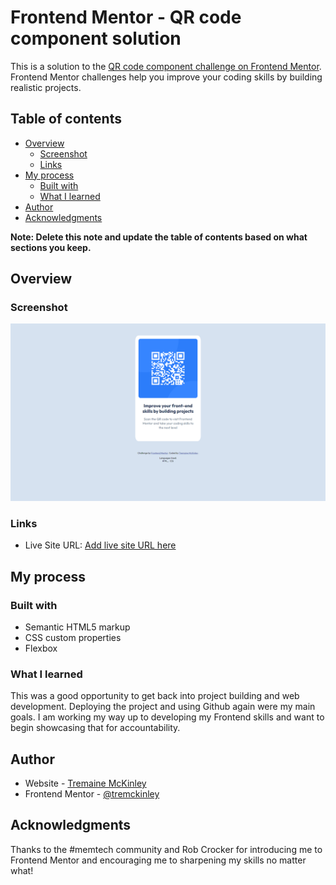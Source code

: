 # Frontend Mentor - QR code component solution

This is a solution to the [QR code component challenge on Frontend Mentor](https://www.frontendmentor.io/challenges/qr-code-component-iux_sIO_H). Frontend Mentor challenges help you improve your coding skills by building realistic projects. 

## Table of contents

- [Overview](#overview)
  - [Screenshot](#screenshot)
  - [Links](#links)
- [My process](#my-process)
  - [Built with](#built-with)
  - [What I learned](#what-i-learned)
- [Author](#author)
- [Acknowledgments](#acknowledgments)

**Note: Delete this note and update the table of contents based on what sections you keep.**

## Overview

### Screenshot

![](./images/QR-component-screenshot.png)

### Links

- Live Site URL: [Add live site URL here](https://qr-card-fementor.vercel.app/)

## My process

### Built with

- Semantic HTML5 markup
- CSS custom properties
- Flexbox

### What I learned

This was a good opportunity to get back into project building and web development. Deploying the project and using Github again were my main goals. I am working my way up to developing my Frontend skills and want to begin showcasing that for accountability.

## Author

- Website - [Tremaine McKinley](https://www.linkedin.com/in/tremaine-mckinley)
- Frontend Mentor - [@tremckinley](https://www.frontendmentor.io/profile/tremckinley)

## Acknowledgments
Thanks to the #memtech community and Rob Crocker for introducing me to Frontend Mentor and encouraging me to sharpening my skills no matter what!
